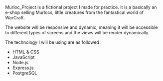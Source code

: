 Murloc_Project is a fictional project I made for practice. It is a basically an e-shop selling Murlocs, little creatures from the fantastical world of WarCraft. 

The website will be responsive and dynamic, meaning it will be accessible to different types of screens and the views will be render dynamically. 

The technology I will be using are as followed : 

- HTML & CSS
- JavaScript
- Node.js
- Express.js
- PostgreSQL

